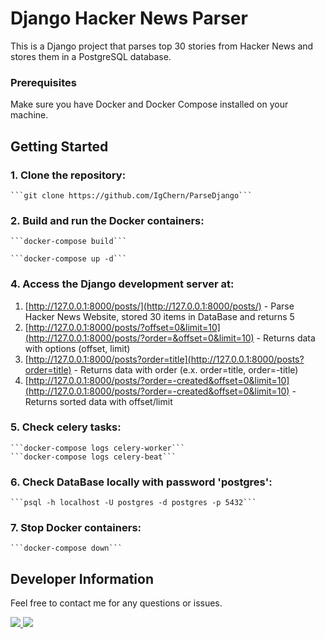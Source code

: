 # Django Hacker News Parser

This is a Django project that parses top 30 stories from Hacker News and stores them in a PostgreSQL database.

### Prerequisites

Make sure you have Docker and Docker Compose installed on your machine.

## Getting Started

### 1. Clone the repository:

    ```git clone https://github.com/IgChern/ParseDjango```

### 2. Build and run the Docker containers:

    ```docker-compose build```

    ```docker-compose up -d```

### 4. Access the Django development server at:  
1. [http://127.0.0.1:8000/posts/](http://127.0.0.1:8000/posts/) - Parse Hacker News Website, stored 30 items in DataBase and returns 5  
2. [http://127.0.0.1:8000/posts/?offset=0&limit=10](http://127.0.0.1:8000/posts/?order=&offset=0&limit=10) - Returns data with options (offset, limit)  
3. [http://127.0.0.1:8000/posts?order=title](http://127.0.0.1:8000/posts?order=title) - Returns data with order (e.x. order=title, order=-title)  
4. [http://127.0.0.1:8000/posts/?order=-created&offset=0&limit=10](http://127.0.0.1:8000/posts/?order=-created&offset=0&limit=10) - Returns sorted data with offset/limit  

### 5. Check celery tasks:
    ```docker-compose logs celery-worker```
    ```docker-compose logs celery-beat```

### 6. Check DataBase locally with password 'postgres':

    ```psql -h localhost -U postgres -d postgres -p 5432```

### 7. Stop Docker containers:

    ```docker-compose down```



## Developer Information

Feel free to contact me for any questions or issues.

<a href="https://t.me/Igareokay" >
<img src="https://img.shields.io/badge/Telegram-2CA5E0?style=for-the-badge&logo=telegram&logoColor=white"/>
</a>
<a href="mailto:igchern95@gmail.com" >
<img src="https://img.shields.io/badge/Gmail-D14836?style=for-the-badge&logo=gmail&logoColor=white"/>
</a>